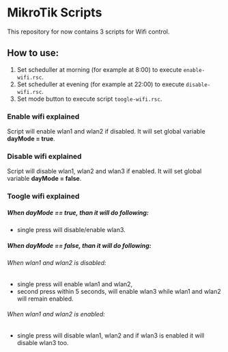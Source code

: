 # MikroTik Scripts

This repository for now contains 3 scripts for Wifi control.

## How to use:

1. Set scheduller at morning (for example at 8:00) to execute `enable-wifi.rsc`.
2. Set scheduller at evening (for example at 22:00) to execute `disable-wifi.rsc`.
3. Set mode button to execute script `toogle-wifi.rsc`.

### Enable wifi explained
Script will enable wlan1 and wlan2 if disabled. It will set global variable **dayMode = true**.

### Disable wifi explained
Script will disable wlan1, wlan2 and wlan3 if enabled. It will set global variable **dayMode = false**.

### Toogle wifi explained
##### When dayMode == true, than it will do following:
* single press will disable/enable wlan3.

##### When dayMode == false, than it will do following:

###### When wlan1 and wlan2 is disabled:
* single press will enable wlan1 and wlan2,
* second press within 5 seconds, will enable wlan3 while wlan1 and wlan2 will remain enabled.

###### When wlan1 and wlan2 is enabled:
* single press will disable wlan1, wlan2 and if wlan3 is enabled it will disable wlan3 too.
